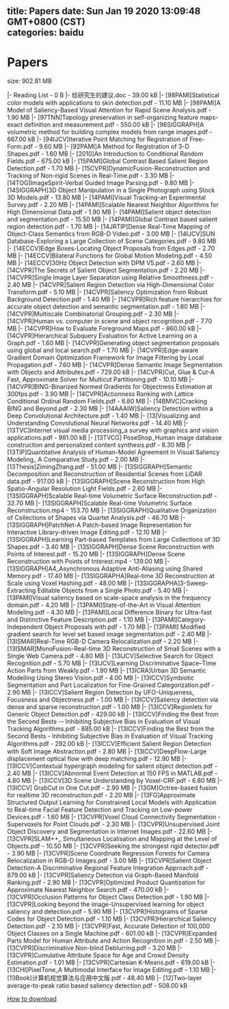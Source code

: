 
title: Papers
date: Sun Jan 19 2020 13:09:48 GMT+0800 (CST)    
categories: baidu
---

# Papers
size: 902.81 MB
 
 
|- Reading List - 0 B
|- 给研究生的建议.doc - 39.00 kB
|- [98PAMI]Statistical color models with applications to skin detection.pdf - 11.10 MB
|- [98PAMI]A Model of Saliency-Based Visual Attention for Rapid Scene Analysis.pdf - 1.90 MB
|- [97TNN]Topology preservation in self-organizing feature maps-exact definition and measurement.pdf - 550.00 kB
|- [96SIGGRAPH]A volumetric method for building complex models from range images.pdf - 667.00 kB
|- [94IJCV]Iterative Point Matching for Registration of Free-Form.pdf - 9.60 MB
|- [92PAMI]A Method for Registration of 3-D Shapes.pdf - 1.60 MB
|- [2010]An Introduction to Conditional Random Fields.pdf - 675.00 kB
|- [15PAMI]Global Contrast Based Salient Region Detection.pdf - 1.70 MB
|- [15CVPR]DynamicFusion-Reconstruction and Tracking of Non-rigid Scenes in Real-Time.pdf - 3.30 MB
|- [14TOG]ImageSpirit-Verbal Guided Image Parsing.pdf - 9.80 MB
|- [14SIGGRAPH]3D Object Manipulation in a Single Photograph using Stock 3D Models.pdf - 13.80 MB
|- [14PAMI]Visual Tracking-an Experimental Survey.pdf - 2.20 MB
|- [14PAMI]Scalable Nearest Neighbor Algorithms for High Dimensional Data.pdf - 1.90 MB
|- [14PAMI]Salient object detection and segmentation.pdf - 15.50 MB
|- [14PAMI]Global Contrast based salient region detection.pdf - 1.70 MB
|- [14JRTIP]Dense Real-Time Mapping of Object-Class Semantics from RGB-D Video.pdf - 3.00 MB
|- [14IJCV]SUN Database-Exploring a Large Collection of Scene Categories.pdf - 9.80 MB
|- [14ECCV]Edge Boxes-Locating Object Proposals from Edges.pdf - 2.70 MB
|- [14ECCV]Bilateral Functions for Global Motion Modeling.pdf - 4.50 MB
|- [14ECCV]30Hz Object Detection with DPM V5.pdf - 2.60 MB
|- [14CVPR]The Secrets of Salient Object Segmentation.pdf - 2.20 MB
|- [14CVPR]Single Image Layer Separation using Relative Smoothness.pdf - 2.40 MB
|- [14CVPR]Salient Region Detection via High-Dimensional Color Transform.pdf - 5.10 MB
|- [14CVPR]Saliency Optimization from Robust Background Detection.pdf - 1.40 MB
|- [14CVPR]Rich feature hierarchies for accurate object detection and semantic segmentation.pdf - 1.60 MB
|- [14CVPR]Multiscale Combinatorial Grouping.pdf - 2.30 MB
|- [14CVPR]Human vs. computer in scene and object recognition.pdf - 7.70 MB
|- [14CVPR]How to Evaluate Foreground Maps.pdf - 860.00 kB
|- [14CVPR]Hierarchical Subquery Evaluation for Active Learning on a Graph.pdf - 1.60 MB
|- [14CVPR]Generating object segmentation proposals using global and local search.pdf - 1.70 MB
|- [14CVPR]Edge-aware Gradient Domain Optimization Framework for Image Filtering by Local Propagation.pdf - 7.60 MB
|- [14CVPR]Dense Semantic Image Segmentation with Objects and Attributes.pdf - 729.00 kB
|- [14CVPR]Cut, Glue & Cut-A Fast, Approximate Solver for Multicut Partitioning.pdf - 10.10 MB
|- [14CVPR]BING-Binarized Normed Gradients for Objectness Estimation at 300fps.pdf - 3.90 MB
|- [14CVPR]Actionness Ranking with Lattice Conditional Ordinal Random Fields.pdf - 6.80 MB
|- [14BMVC]Cracking BING and Beyond.pdf - 2.30 MB
|- [14AAAIW]Saliency Detection within a Deep Convolutional Architecture.pdf - 1.40 MB
|- [13]Visualizing and Understanding Convolutional Neural Networks.pdf - 14.40 MB
|- [13TVC]Internet visual media processing_a survey with graphics and vision applications.pdf - 981.00 kB
|- [13TVCG] PoseShop_Human image database construction and personalized content synthesis.pdf - 8.30 MB
|- [13TIP]Quantitative Analysis of Human-Model Agreement in Visual Saliency Modeling_ A Comparative Study.pdf - 2.00 MB
|- [13Thesis]ZimingZhang.pdf - 51.00 MB
|- [13SIGGRAPH]Semantic Decomposition and Reconstruction of Residential Scenes from LiDAR data.pdf - 917.00 kB
|- [13SIGGRAPH]Scene Reconstruction from High Spatio-Angular Resolution Light Fields.pdf - 2.60 MB
|- [13SIGGRAPH]Scalable Real-time Volumetric Surface Reconstruction.pdf - 32.70 MB
|- [13SIGGRAPH]Scalable Real-time Volumetric Surface Reconstruction.mp4 - 153.70 MB
|- [13SIGGRAPH]Qualitative Organization of Collections of Shapes via Quartet Analysis.pdf - 46.70 MB
|- [13SIGGRAPH]PatchNet-A Patch-based Image Representation for Interactive Library-driven Image Editing.pdf - 12.10 MB
|- [13SIGGRAPH]Learning Part-based Templates from Large Collections of 3D Shapes.pdf - 3.40 MB
|- [13SIGGRAPH]Dense Scene Reconstruction with Points of Interest.pdf - 15.20 MB
|- [13SIGGRAPH]Dense Scene Reconstruction with Points of Interest.mp4 - 139.00 MB
|- [13SIGGRAPH]A4_Asynchronous Adaptive Anti-Aliasing using Shared Memory.pdf - 17.40 MB
|- [13SIGGRAPHA]Real-time 3D Reconstruction at Scale using Voxel Hashing.pdf - 48.00 MB
|- [13SIGGRAPHA]3-Sweep-Extracting Editable Objects from a Single Photo.pdf - 5.40 MB
|- [13PAMI]Visual saliency based on scale-space analysis in the frequency domain.pdf - 4.20 MB
|- [13PAMI]State-of-the-Art in Visual Attention Modeling.pdf - 4.30 MB
|- [13PAMI]Local Difference Binary for Ultra-fast and Distinctive Feature Description.pdf - 1.10 MB
|- [13PAMI]Category-Independent Object Proposals with.pdf - 1.70 MB
|- [13PAMI] Modified gradient search for level set based image segmentation.pdf - 2.40 MB
|- [13ISMAR]Real-Time RGB-D Camera Relocalization.pdf - 2.20 MB
|- [13ISMAR]MonoFusion-Real-time 3D Reconstruction of Small Scenes with a Single Web Camera.pdf - 4.80 MB
|- [13IJCV]Selective Search for Object Recognition.pdf - 5.70 MB
|- [13IJCV]Learning Discriminative Space–Time Action Parts from Weakly.pdf - 1.90 MB
|- [13ICRA]Urban 3D Semantic Modelling Using Stereo Vision.pdf - 4.00 MB
|- [13ICCV]Symbiotic Segmentation and Part Localization for Fine-Grained Categorization.pdf - 2.90 MB
|- [13ICCV]Salient Region Detection by UFO-Uniqueness, Focusness and Objectness.pdf - 1.00 MB
|- [13ICCV]Saliency detection via dense and sparse reconstruction.pdf - 1.00 MB
|- [13ICCV]Regionlets for Generic Object Detection.pdf - 429.00 kB
|- [13ICCV]Finding the Best from the Second Bests -- Inhibiting Subjective Bias in Evaluation of Visual Tracking Algorithms.pdf - 885.00 kB
|- [13ICCV]Finding the Best from the Second Bests - Inhibiting Subjective Bias in Evaluation of Visual Tracking Algorithms.pdf - 292.00 kB
|- [13ICCV]Efﬁcient Salient Region Detection with Soft Image Abstraction.pdf - 2.80 MB
|- [13ICCV]DeepFlow-Large displacement optical flow with deep matching.pdf - 12.90 MB
|- [13ICCV]Contextual hypergraph modeling for salient object detection.pdf - 2.40 MB
|- [13ICCV]Abnormal Event Detection at 150 FPS in MATLAB.pdf - 4.80 MB
|- [13ICCV]3D Scene Understanding by Voxel-CRF.pdf - 6.80 MB
|- [13ICCV] GrabCut in One Cut.pdf - 2.90 MB
|- [13GM]Octree-based fusion for realtime 3D reconstruction.pdf - 2.20 MB
|- [13FG]Approximate Structured Output Learning for Constrained Local Models with Application to Real-time Facial Feature Detection and Tracking on Low-power Devices.pdf - 1.60 MB
|- [13CVPR]Voxel Cloud Connectivity Segmentation - Supervoxels for Point Clouds.pdf - 2.30 MB
|- [13CVPR]Unsupervised Joint Object Discovery and Segmentation in Internet Images.pdf - 22.60 MB
|- [13CVPR]SLAM++_ Simultaneous Localisation and Mapping at the Level of Objects.pdf - 10.50 MB
|- [13CVPR]Seeking the strongest rigid detector.pdf - 3.90 MB
|- [13CVPR]Scene Coordinate Regression Forests for Camera Relocalization in RGB-D Images.pdf - 3.00 MB
|- [13CVPR]Salient Object Detection-A Discriminative Regional Feature Integration Approach.pdf - 879.00 kB
|- [13CVPR]Saliency Detection via Graph-Based Manifold Ranking.pdf - 2.90 MB
|- [13CVPR]Optimized Product Quantization for Approximate Nearest Neighbor Search.pdf - 470.00 kB
|- [13CVPR]Occlusion Patterns for Object Class Detection.pdf - 1.90 MB
|- [13CVPR]Looking beyond the image-Unsupervised learning for object saliency and detection.pdf - 5.90 MB
|- [13CVPR]Histograms of Sparse Codes for Object Detection.pdf - 1.10 MB
|- [13CVPR]Hierarchical Saliency Detection.pdf - 2.10 MB
|- [13CVPR]Fast, Accurate Detection of 100,000 Object Classes on a Single Machine.pdf - 601.00 kB
|- [13CVPR]Expanded Parts Model for Human Attribute and Action Recognition in.pdf - 2.50 MB
|- [13CVPR]Discriminative Non-blind Deblurring.pdf - 3.20 MB
|- [13CVPR]Cumulative Attribute Space for Age and Crowd Density Estimation.pdf - 1.01 MB
|- [13CVPR]Cartesian K-Means.pdf - 619.00 kB
|- [13CHI]PixelTone_A Multimodal Interface for Image Editing.pdf - 1.10 MB
|- [13Book]计算机视觉算法与应用中文版.pdf - 48.40 MB
|- [12]Two-layer average-to-peak ratio based saliency detection.pdf - 508.00 kB

[How to download](https://bpcam.bemobtrk.com/go/2ceec3aa-1ca2-46d6-b9ff-aaa5c184517c?jno=401)